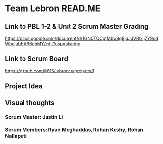 # Team Lebron READ.ME

## Link to PBL 1-2 & Unit 2 Scrum Master Grading
https://docs.google.com/document/d/1GNQTQCgtMbw8g8jqJJVRfxij7Y9odWbcjubHA96ehMY/edit?usp=sharing 

## Link to Scrum Board
https://github.com/jli615/lebroncs/projects/1

## Project Idea


## Visual thoughts



### Scrum Master: Justin Li 
### Scrum Members: Ryan Moghaddas, Rohan Koshy, Rohan Nallapati






